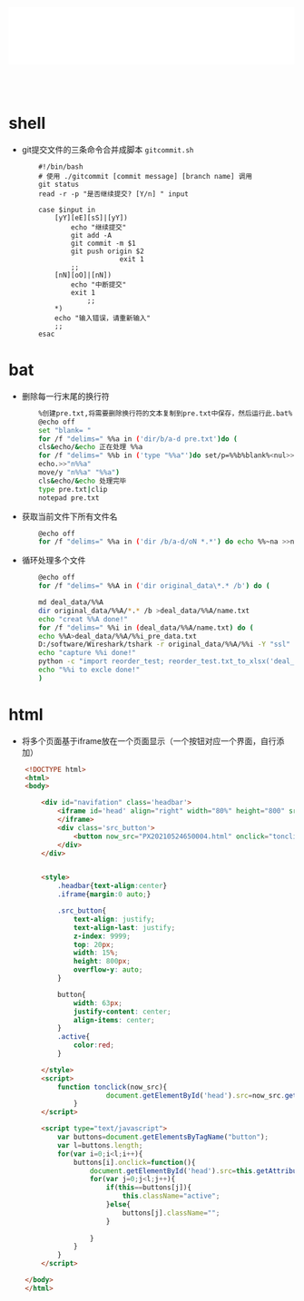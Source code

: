 <iframe id='head' align="center" width="100%" height="100" src="others_show.html"  frameborder="no" border="0" marginwidth="0" marginheight="px" scrolling="no" ></iframe>

<style>
    .iframe{margin:0 auto;}
</style>
<script src="https://code.jquery.com/jquery-3.1.1.min.js"></script>
<script>
    var oDiv = document.getElementById('head');
    oDiv.style.position = 'fixed'; oDiv.style.top = '0px'; oDiv.style.left = '0px'; oDiv.style.backgroundColor = 'rgba(255,255,255,0)';
    document.querySelector("body > div > h1 > a").innerHTML=''
    document.title="others/script";
</script>
<br><br>
<!-- ___________________________________________ -->
<!-- ___________________________________________ -->


# shell

* git提交文件的三条命令合并成脚本 ``gitcommit.sh``

    ```shell
        #!/bin/bash
        # 使用 ./gitcommit [commit message] [branch name] 调用
        git status
        read -r -p "是否继续提交? [Y/n] " input
        
        case $input in
            [yY][eE][sS]|[yY])
                echo "继续提交"
                git add -A
                git commit -m $1
                git push origin $2
                            exit 1
                ;;
            [nN][oO]|[nN])
                echo "中断提交"
                exit 1
                    ;;
            *)
            echo "输入错误，请重新输入"
            ;;
        esac
    ```

# bat
 * 删除每一行末尾的换行符
    ```bash
        %创建pre.txt,将需要删除换行符的文本复制到pre.txt中保存，然后运行此.bat%
        @echo off
        set "blank= "
        for /f "delims=" %%a in ('dir/b/a-d pre.txt')do (
        cls&echo/&echo 正在处理 %%a
        for /f "delims=" %%b in ('type "%%a"')do set/p=%%b%blank%<nul>>"n%%a"
        echo.>>"n%%a"
        move/y "n%%a" "%%a")
        cls&echo/&echo 处理完毕
        type pre.txt|clip
        notepad pre.txt
    ```

 * 获取当前文件下所有文件名
    ```bash
        @echo off
        for /f "delims=" %%a in ('dir /b/a-d/oN *.*') do echo %%~na >>name_list.txt
    ```

 * 循环处理多个文件
    ```bash
        @echo off
        for /f "delims=" %%A in ('dir original_data\*.* /b') do (

        md deal_data/%%A
        dir original_data/%%A/*.* /b >deal_data/%%A/name.txt 
        echo "creat %%A done!"
        for /f "delims=" %%i in (deal_data/%%A/name.txt) do (
        echo %%A>deal_data/%%A/%%i_pre_data.txt
        D:/software/Wireshark/tshark -r original_data/%%A/%%i -Y "ssl" -T fields -e tcp.stream -e ber.64bit_uint_as_bytes -e _ws.col.Info -e ssl.record.length>>deal_data/%%A/%%i_pre_data.txt
        echo "capture %%i done!"
        python -c "import reorder_test; reorder_test.txt_to_xlsx('deal_data/%%A/%%i_pre_data.txt')"
        echo "%%i to excle done!"
        )
    ```

# html
* 将多个页面基于iframe放在一个页面显示（一个按钮对应一个界面，自行添加）
```html
    <!DOCTYPE html>
    <html>
    <body>

        <div id="navifation" class='headbar'>
            <iframe id='head' align="right" width="80%" height="800" src=""  frameborder="no" border="0" marginwidth="0" marginheight="0" scrolling="no" name="Frame1">
            </iframe>
            <div class='src_button'>
                <button now_src="PX20210524650004.html" onclick="tonclick(this)">PX20210524650004</button> 
            </div>
        </div>


        <style>
            .headbar{text-align:center}
            .iframe{margin:0 auto;}

            .src_button{
                text-align: justify;
                text-align-last: justify;
                z-index: 9999;
                top: 20px;
                width: 15%;
                height: 800px;
                overflow-y: auto;
            }

            button{
                width: 63px;
                justify-content: center;
                align-items: center;
            }
            .active{
                color:red;
            }

        </style>
        <script>
            function tonclick(now_src){
                        document.getElementById('head').src=now_src.getAttribute("now_src");
                }
        </script>

        <script type="text/javascript">
            var buttons=document.getElementsByTagName("button");
            var l=buttons.length;
            for(var i=0;i<l;i++){
                buttons[i].onclick=function(){
                    document.getElementById('head').src=this.getAttribute("now_src");
                    for(var j=0;j<l;j++){
                        if(this==buttons[j]){
                            this.className="active";
                        }else{
                            buttons[j].className="";
                        }
        
                    }
                }
            }
        </script>

    </body>
    </html> 
```
